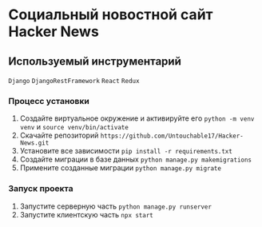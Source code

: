 # Cоциальный новостной сайт Hacker News

## Используемый инструментарий

<span>`Django`</span>
<span>`DjangoRestFramework`</span>
<span>`React`</span>
<span>`Redux`</span>

### Процесс установки

1. Создайте виртуальное окружение и активируйте его `python -m venv venv` и `source venv/bin/activate`
2. Скачайте репозиторий `https://github.com/Untouchable17/Hacker-News.git`
3. Установите все зависимости `pip install -r requirements.txt`
4. Создайте миграции в базе данных `python manage.py makemigrations`
5. Примените созданные миграции `python manage.py migrate`


### Запуск проекта

1. Запустите серверную часть `python manage.py runserver`
2. Запустите клиентскую часть `npx start`
